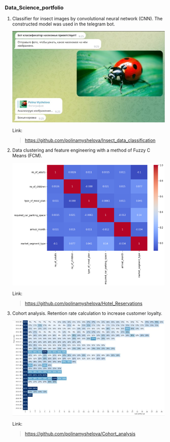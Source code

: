 ### Data_Science_portfolio

   1. Classifier for insect images by convolutional neural network (CNN). The constructed model was used in the telegram bot.

      ![alt text](https://github.com/polinamyshelova/Insect_data_classification/blob/main/ladybird.jpg?raw=true)
      
      Link:

      >https://github.com/polinamyshelova/Insect_data_classification

   2. Data clustering and feature engineering with a method of Fuzzy C Means (FCM).

      ![alt text](https://github.com/polinamyshelova/Hotel_Reservations/blob/main/heatmap.png?raw=true)
      
      Link:

      >https://github.com/polinamyshelova/Hotel_Reservations

   3. Cohort analysis. Retention rate calculation to increase customer loyalty.

      ![alt text](https://github.com/polinamyshelova/Cohort_analysis/blob/main/retention%20rate.jpg?raw=true)
      
      Link:

      >https://github.com/polinamyshelova/Cohort_analysis
